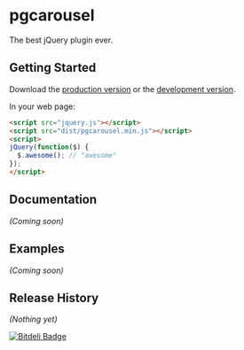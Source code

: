 # pgcarousel

The best jQuery plugin ever.

## Getting Started
Download the [production version][min] or the [development version][max].

[min]: https://raw.github.com/gunderson/jquery.pgcarousel/master/dist/pgcarousel.min.js
[max]: https://raw.github.com/gunderson/jquery.pgcarousel/master/dist/pgcarousel.js

In your web page:

```html
<script src="jquery.js"></script>
<script src="dist/pgcarousel.min.js"></script>
<script>
jQuery(function($) {
  $.awesome(); // "awesome"
});
</script>
```

## Documentation
_(Coming soon)_

## Examples
_(Coming soon)_

## Release History
_(Nothing yet)_


[![Bitdeli Badge](https://d2weczhvl823v0.cloudfront.net/gunderson/jquery.pgcarousel/trend.png)](https://bitdeli.com/free "Bitdeli Badge")

